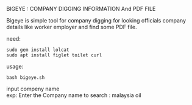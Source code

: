 BIGEYE : COMPANY DIGGING INFORMATION And PDF FILE

Bigeye is simple tool for company digging for looking officials company details like worker employer and find some PDF file.

need:<br>
```
sudo gem install lolcat
sudo apt install figlet toilet curl
```

usage:<br>
```
bash bigeye.sh
```
input compeny name<br>
exp: Enter the Company name to search : malaysia oil
